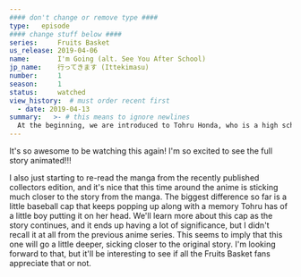 ```yaml
---
#### don't change or remove type ####
type:   episode
#### change stuff below ####
series:     Fruits Basket
us_release: 2019-04-06 
name:       I'm Going (alt. See You After School)
jp_name:    行ってきます (Ittekimasu)
number:     1
season:     1
status:     watched
view_history:  # must order recent first
  - date: 2019-04-13 
summary:   >- # this means to ignore newlines
  At the beginning, we are introduced to Tohru Honda, who is a high school girl living in a tent in the woods after her mother's death. On her way to school, she sees a house and out of curiousity peeks at zodiac figurines sitting outside. Her classmate Yuki Sohma lives there with his cousin Shigure, the house's owner. Yuki and Tohru walk to school together, causing Tohru to be harassed by some of Yuki's admirers. She is saved by her friends Arisa Uotani and Saki Nakajima. Later that night, Yuki and Shigure are walking home and see Tohru returning to the tent. After hearing her story, they offer to let her stay temporarily with them in exchange for housework. As she and Yuki are taking her stuff upstair, Kyo (another of Yuki's cousins) crashes through the roof and challenge him to a fight. Tohru trys to stop him, and ends up accidentally embracing Kyo, causing him to turn into a cat. Panic ensues, and then she falls into Yuki and Shigure, who slso turn into a rat and a dog respectively as the episode ends.
---
```


It's so awesome to be watching this again! I'm so excited to see the full story animated!!!  

I also just starting to re-read the manga from the recently published collectors edition, and it's nice that this time around the anime is sticking much closer to the story from the manga. The biggest difference so far is a little baseball cap that keeps popping up along with a memory Tohru has of a little boy putting it on her head. We'll learn more about this cap as the story continues, and it ends up having a lot of significance, but I didn't recall it at all from the previous anime series. This seems to imply that this one will go a little deeper, sicking closer to the original story. I'm looking forward to that, but it'll be interesting to see if all the Fruits Basket fans appreciate that or not.